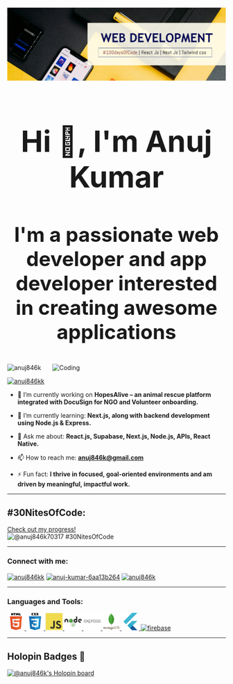 ![Header](./headerX.png)

<h1 align="center" style="font-size: 68px;">Hi 👋, I'm Anuj Kumar</h1>
<h3 align="center" style="font-size: 46px;">I'm a passionate web developer and app developer interested in creating awesome applications</h3>

<img alt="Coding" align="right" width="400" src="./coding.gif"/>

<p align="left">
  <img src="https://komarev.com/ghpvc/?username=anuj846k&label=Profile%20views&color=0e75b6&style=flat" alt="anuj846k" />
</p>

<p align="left">
  <a href="https://twitter.com/anuj846kk" target="blank">
    <img src="https://img.shields.io/twitter/follow/anuj846kk?logo=twitter&style=for-the-badge" alt="anuj846kk" />
  </a>
</p>

- 🔭 I’m currently working on **HopesAlive – an animal rescue platform integrated with DocuSign for NGO and Volunteer onboarding.**

- 🌱 I’m currently learning: **Next.js, along with backend development using Node.js & Express.**

- 💬 Ask me about: **React.js, Supabase, Next.js, Node.js, APIs, React Native.**

- 📫 How to reach me: **anuj846k@gmail.com**

- ⚡ Fun fact: **I thrive in focused, goal-oriented environments and am driven by meaningful, impactful work.**

---

## #30NitesOfCode:
[Check out my progress!](https://www.codedex.io/@anuj846k70317/30-nites-of-code)  
![@anuj846k70317 #30NitesOfCode](https://www.codedex.io/api/petStatus?user=anuj846k70317)

---

<h3 align="left">Connect with me:</h3>
<p align="left">
<a href="https://twitter.com/anuj846kk" target="blank"><img align="center" src="https://raw.githubusercontent.com/rahuldkjain/github-profile-readme-generator/master/src/images/icons/Social/twitter.svg" alt="anuj846kk" height="30" width="40" /></a>
<a href="https://linkedin.com/in/anuj-kumar-6aa13b264" target="blank"><img align="center" src="https://raw.githubusercontent.com/rahuldkjain/github-profile-readme-generator/master/src/images/icons/Social/linked-in-alt.svg" alt="anuj-kumar-6aa13b264" height="30" width="40" /></a>
<a href="https://instagram.com/anuj846k" target="blank"><img align="center" src="https://raw.githubusercontent.com/rahuldkjain/github-profile-readme-generator/master/src/images/icons/Social/instagram.svg" alt="anuj846k" height="30" width="40" /></a>
</p>

---

<h3 align="left">Languages and Tools:</h3>
<p align="left">
  <a href="https://www.w3.org/html/" target="_blank" rel="noreferrer"> <img src="https://raw.githubusercontent.com/devicons/devicon/master/icons/html5/html5-original-wordmark.svg" alt="html5" width="40" height="40"/> </a>
  <a href="https://www.w3.org/Style/CSS/" target="_blank" rel="noreferrer"> <img src="https://raw.githubusercontent.com/devicons/devicon/master/icons/css3/css3-original-wordmark.svg" alt="css3" width="40" height="40"/> </a>
  <a href="https://developer.mozilla.org/en-US/docs/Web/JavaScript" target="_blank" rel="noreferrer"> <img src="https://raw.githubusercontent.com/devicons/devicon/master/icons/javascript/javascript-original.svg" alt="javascript" width="40" height="40"/> </a>
  <a href="https://nodejs.org" target="_blank" rel="noreferrer"> <img src="https://raw.githubusercontent.com/devicons/devicon/master/icons/nodejs/nodejs-original-wordmark.svg" alt="nodejs" width="40" height="40"/> </a>
  <a href="https://expressjs.com" target="_blank" rel="noreferrer"> <img src="https://raw.githubusercontent.com/devicons/devicon/master/icons/express/express-original-wordmark.svg" alt="express" width="40" height="40"/> </a>
  <a href="https://www.mongodb.com/" target="_blank" rel="noreferrer"> <img src="https://raw.githubusercontent.com/devicons/devicon/master/icons/mongodb/mongodb-original-wordmark.svg" alt="mongodb" width="40" height="40"/> </a>
  <a href="https://flutter.dev" target="_blank" rel="noreferrer"> <img src="https://raw.githubusercontent.com/devicons/devicon/master/icons/flutter/flutter-original.svg" alt="flutter" width="40" height="40"/> </a>
  <a href="https://firebase.google.com/" target="_blank" rel="noreferrer"> <img src="https://www.vectorlogo.zone/logos/firebase/firebase-icon.svg" alt="firebase" width="40" height="40"/> </a>
</p>

---

## Holopin Badges 👀  
[![@anuj846k's Holopin board](https://holopin.me/anuj846k)](https://holopin.io/@anuj846k)
